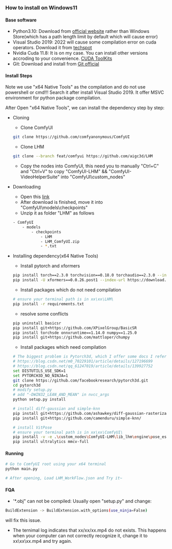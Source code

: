 ### How to install on Windows11

#### Base software
- Python3.10: Download from [official website](https://www.python.org/ftp/python/3.10.11/python-3.10.11-amd64.exe)  rather than Windows Store(which has a path length limit by default which will cause error)
- Visual Studio 2019: 2022 will cause some compilation error on cuda operators. Download it from [techspot](https://www.techspot.com/downloads/7241-visual-studio-2019.html)
- Nvidia Cuda 11.8: It is on my case. You can install other versions accroding to your convenience. [CUDA ToolKits](https://developer.nvidia.com/cuda-11-8-0-download-archive?target_os=Windows)
- Git: Download and install from [Git official](https://git-scm.com/)

#### Install Steps
Note we use "x64 Native Tools" as the compilation and do not use powershell or cmd!!! Search it after install Visual Studio 2019. It offer MSVC environment for python package compilation.

After Open "x64 Native Tools", we can install the dependency step by step:
- Cloning
    - Clone ComfyUI
    ```bash
    git clone https://github.com/comfyanonymous/ComfyUI
    ```
    - Clone LHM
    ```bash
    git clone --branch feat/comfyui https://github.com/aigc3d/LHM
    ```
    - Copy the nodes into ComfyUI, this need you to manually "Ctrl+C" and "Ctrl+V" to copy "ComfyUI-LHM" && "ComfyUI-VideoHelperSuite" into "ComfyUI\custom_nodes\"

- Downloading
    - Open this [link](https://virutalbuy-public.oss-cn-hangzhou.aliyuncs.com/share/aigc3d/data/LHM/ComfyUI/LHM_ComfyUI.zip)
    - After download is finished, move it into "ComfyUI\models\checkpoints\"
    - Unzip it as folder "LHM" as follows
    ```bash
    - ComfyUI
        - models
            - checkpoints
                - LHM
                - LHM_ComfyUI.zip
                - *.txt
    ```

- Installing dependency(x64 Native Tools)
    - Install pytorch and xformers
    ```bash
    pip install torch==2.3.0 torchvision==0.18.0 torchaudio==2.3.0 --index-url https://download.pytorch.org/whl/cu118
    pip install -U xformers==0.0.26.post1 --index-url https://download.pytorch.org/whl/cu118
    ```
    - Install packages which do not need compilation
    ```bash
    # ensure your terminal path is in xx\xx\LHM\
    pip install -r requirements.txt
    ```
    - resolve some conflicts
    ```bash
    pip uninstall basicsr
    pip install git+https://github.com/XPixelGroup/BasicSR
    pip install torchsde onnxruntime==1.14.0 numpy==1.25.0
    pip install git+https://github.com/mattloper/chumpy
    ```

    - Install packages which need compilation
    ```bash 
    # The biggest problem is Pytorch3d, which I offer some docs I refer to:
    # https://blog.csdn.net/m0_70229101/article/details/127196699
    # https://blog.csdn.net/qq_61247019/article/details/139927752
    set DISTUTILS_USE_SDK=1
    set PYTORCH3D_NO_NINJA=1
    git clone https://github.com/facebookresearch/pytorch3d.git
    cd pytorch3d
    # modify setup.py
    # add "-DWIN32_LEAN_AND_MEAN" in nvcc_args
    python setup.py install

    # install diff-gaussian and simple-knn
    pip install git+https://github.com/ashawkey/diff-gaussian-rasterization/
    pip install git+https://github.com/camenduru/simple-knn/

    # install VitPose
    # ensure your terminal path is in xx\xx\ComfyUI\
    pip install -v -e .\custom_nodes\ComfyUI-LHM\lib_lhm\engine\pose_estimation\third-party\ViTPose
    pip install ultralytics mmcv-full
    ```

#### Running
```bash
# Go to ComfyUI root using your x64 terminal
python main.py

# After opening, Load LHM_WorkFlow.json and Try it~
```


#### FQA

- '*.obj" can not be compiled: Usually open "setup.py" and change:
```bash
BuildExtension -> BuildExtension.with_options(use_ninja=False)
```
will fix this issue.

- The ternimal log indicates that xx/xx/xx.mp4 do not exists. This happens when your computer can not correctly recognize it, change it to xx\xx\xx.mp4 and try again.